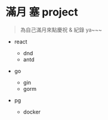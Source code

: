 # 滿月 塞 project

> 為自己滿月來點慶祝 & 紀錄 ya~~~

- react 
   - dnd
   - antd

- go 
   - gin
   - gorm
   
- pg
   - docker